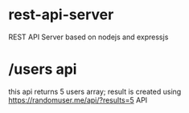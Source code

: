 # rest-api-server

REST API Server based on nodejs and expressjs

# /users api

this api returns 5 users array; result is created using https://randomuser.me/api/?results=5 API
